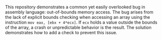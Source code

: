 This repository demonstrates a common yet easily overlooked bug in assembly language: out-of-bounds memory access.  The bug arises from the lack of explicit bounds checking when accessing an array using the instruction `mov eax, [ebx + 4*ecx]`. If `ecx` holds a value outside the bounds of the array, a crash or unpredictable behavior is the result.  The solution demonstrates how to add a check to prevent this issue.